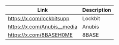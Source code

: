 |Link| Description |
| ------ | ------ |
|https://x.com/lockbitsupp| Lockbit |
|https://x.com/Anubis__media| Anubis |
|https://x.com/8BASEH0ME| 8BASE |
